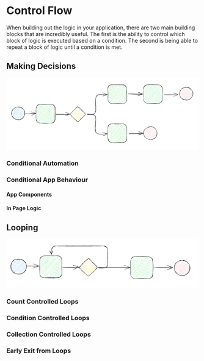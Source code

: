 # Control Flow

When building out the logic in your application, there are two main building blocks that are incredibly useful. The first is the ability to control which block of logic is executed based on a condition. The second is being able to repeat a block of logic until a condition is met.


## Making Decisions

![Making a Decision](src/assets/book/conditional.png)

### Conditional Automation

### Conditional App Behaviour

#### App Components

#### In Page Logic

## Looping

![Looping Diagram](src/assets/book/looping.png)

### Count Controlled Loops

### Condition Controlled Loops

### Collection Controlled Loops

### Early Exit from Loops
